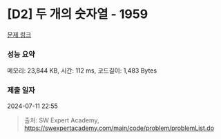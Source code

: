 # [D2] 두 개의 숫자열 - 1959 

[문제 링크](https://swexpertacademy.com/main/code/problem/problemDetail.do?contestProbId=AV5PpoFaAS4DFAUq) 

### 성능 요약

메모리: 23,844 KB, 시간: 112 ms, 코드길이: 1,483 Bytes

### 제출 일자

2024-07-11 22:55



> 출처: SW Expert Academy, https://swexpertacademy.com/main/code/problem/problemList.do